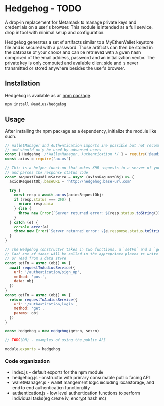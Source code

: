 # Hedgehog - TODO
A drop-in replacement for Metamask to manage private keys and credentials on a user's browser. This module is intended as a full service, drop in tool with minimal setup and configuration. 

Hedgehog generates a set of artifacts similar to a MyEtherWallet keystore file and is secured with a password. Those artifacts can then be stored in the database of your choice and can be retrieved with a given hash comprised of the email address, password and an initialization vector. The private key is only computed and available client side and is never transmitted or stored anywhere besides the user's browser.


## Installation
Hedgehog is available as an [npm package](). 

`npm install @audius/hedgehog`

## Usage
After installing the npm package as a dependency, initialize the module like such.

```js
// WalletManager and Authentication imports are possible but not recommended
// and should only be used by advanced users
const { Hedgehog, /*WalletManager, Authentication */ } = require('@audius/hedgehog')
const axios = require('axios')

// This is a helper function that makes XHR requests to a server of your choice
// and parses the response status code
const requestToAudiusService = async (axiosRequestObj) => {
  axiosRequestObj.baseURL = 'http://hedgehog.base-url.com'

  try {
    const resp = await axios(axiosRequestObj)
    if (resp.status === 200) {
      return resp.data
    } else {
      throw new Error(`Server returned error: ${resp.status.toString()} ${resp.data['error']}`)
    }
  } catch (e) {
    console.error(e)
    throw new Error(`Server returned error: ${e.response.status.toString()} ${e.response.data['error']}`)
  }
}

// The Hedgehog constructor takes in two functions, a `setFn` and a `getFn`. 
// Each one of these will be called in the appropriate places to write to
// or read from a data store
const setFn = async (obj) => {
  await requestToAudiusService({
    url: '/authentication/sign_up',
    method: 'post',
    data: obj
  })
}
const getFn = async (obj) => {
  return requestToAudiusService({
    url: '/authentication/login',
    method: 'get',
    params: obj
  })
}

const hedgehog = new Hedgehog(getFn, setFn)

// TODO(DM) - examples of using the public API

module.exports = hedgehog

```

### Code organization
* index.js - default exports for the npm module
* hedgehog.js -  onstructor with primary consumable public facing API
* walletManager.js - wallet mangement logic including localstorage, and end to end authentication functionality
* authentication.js - low level authentication functions to perform individual tasks(eg create iv, encrypt hash etc)